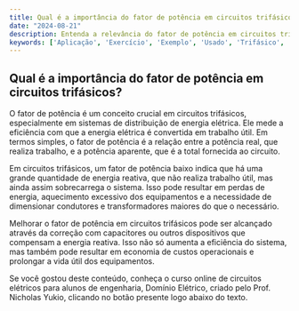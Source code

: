 ```yaml
---
title: Qual é a importância do fator de potência em circuitos trifásicos?
date: "2024-08-21"
description: Entenda a relevância do fator de potência em circuitos trifásicos e suas aplicações práticas.
keywords: ['Aplicação', 'Exercício', 'Exemplo', 'Usado', 'Trifásico', 'Fator', 'Instantânea']
---
```


## Qual é a importância do fator de potência em circuitos trifásicos?

O fator de potência é um conceito crucial em circuitos trifásicos, especialmente em sistemas de distribuição de energia elétrica. Ele mede a eficiência com que a energia elétrica é convertida em trabalho útil. Em termos simples, o fator de potência é a relação entre a potência real, que realiza trabalho, e a potência aparente, que é a total fornecida ao circuito.

Em circuitos trifásicos, um fator de potência baixo indica que há uma grande quantidade de energia reativa, que não realiza trabalho útil, mas ainda assim sobrecarrega o sistema. Isso pode resultar em perdas de energia, aquecimento excessivo dos equipamentos e a necessidade de dimensionar condutores e transformadores maiores do que o necessário.

Melhorar o fator de potência em circuitos trifásicos pode ser alcançado através da correção com capacitores ou outros dispositivos que compensam a energia reativa. Isso não só aumenta a eficiência do sistema, mas também pode resultar em economia de custos operacionais e prolongar a vida útil dos equipamentos.

Se você gostou deste conteúdo, conheça o curso online de circuitos elétricos para alunos de engenharia, Domínio Elétrico, criado pelo Prof. Nicholas Yukio, clicando no botão presente logo abaixo do texto.